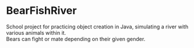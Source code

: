 # BearFishRiver

School project for practicing object creation in Java, simulating a river with various animals within it. <br>
Bears can fight or mate depending on their given gender. <br>
